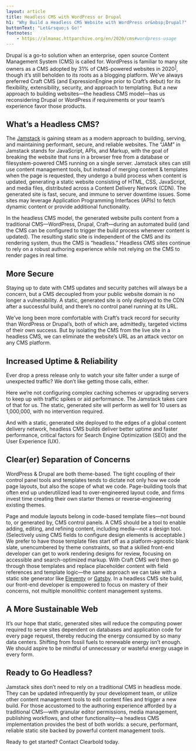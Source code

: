 ```yaml
---
layout: article
title: Headless CMS with WordPress or Drupal
h1: "Why Build a Headless CMS Website with WordPress or&nbsp;Drupal?"
buttonText: "Let&rsquo;s Go!"
footnotes:
    - https://almanac.httparchive.org/en/2020/cms#wordpress-usage
---
```

Drupal is a go-to solution when an enterprise, open source Content Management System (CMS) is called for. WordPress is familiar to many site owners as a CMS adopted by 31% of CMS-powered websites in 2020<sup>[1](#footnote1)</sup>, though it&rsquo;s still beholden to its roots as a blogging platform. We&rsquo;ve always preferred Craft CMS (and ExpressionEngine prior to Craft&rsquo;s debut) for its flexibility, extensibility, security, and approach to templating. But a new approach to building websites&mdash;the headless CMS model&mdash;has us reconsidering Drupal or WordPress if requirements or your team&rsquo;s experience favor those products.

## What&rsquo;s a Headless CMS?

The <a href="https://jamstack.org" target="_blank">Jamstack</a> is gaining steam as a modern approach to building, serving, and maintaining performant, secure, and reliable websites. The &ldquo;JAM&rdquo; in Jamstack stands for JavaScript, APIs, and Markup, with the goal of breaking the website that runs in a browser free from a database or filesystem-powered CMS running on a single server. Jamstack sites can still use content management tools, but instead of merging content & templates when the page is requested, they undergo a build process when content is updated, generating a static website consisting of HTML, CSS, JavaScript, and media files, distributed across a Content Delivery Network (CDN). The generated site is fast, secure, and immune to server downtime issues. Some sites may leverage Application Programming Interfaces (APIs) to fetch dynamic content or provide additional functionality.

In the headless CMS model, the generated website pulls content from a traditional CMS&mdash;WordPress, Drupal, Craft&mdash;during an automated build (and the CMS can be configured to trigger the build process whenever content is updated). The resulting static site is independent of the CMS and its rendering system, thus the CMS is &ldquo;headless.&rdquo; Headless CMS sites continue to rely on a robust authoring experience while not relying on the CMS to render pages in real time.

## More Secure

Staying up to date with CMS updates and security patches will always be a concern, but a CMS decoupled from your public website domain is no longer a vulnerability. A static, generated site is only deployed to the CDN after a successful build, and there&rsquo;s no control panel running at its URL.

We&rsquo;ve long been more comfortable with Craft&rsquo;s track record for security than WordPress or Drupal&rsquo;s, both of which are, admittedly, targeted victims of their own success. But by isolating the CMS from the live site in a headless CMS, we can eliminate the website&rsquo;s URL as an attack vector on any CMS platform.

## Increased Uptime &amp; Reliability

Ever drop a press release only to watch your site falter under a surge of unexpected traffic? We don&rsquo;t like getting those calls, either.

Here we&rsquo;re not configuring complex caching schemes or upgrading servers to keep up with traffic spikes or aid performance. The Jamstack takes care of that for us. The static, generated site will perform as well for 10 users as 1,000,000, with no intervention required.

And with a static, generated site deployed to the edges of a global content delivery network, headless CMS builds deliver better uptime and faster performance, critical factors for Search Engine Optimization (SEO) and the User Experience (UX).

## Clear(er) Separation of Concerns

WordPress & Drupal are both theme-based. The tight coupling of their control panel tools and templates tends to dictate not only how we code page layouts, but also the scope of what we code. Page-building tools that often end up underutilized lead to over-engineered layout code, and firms invest time creating their own starter themes or reverse-engineering existing themes.

Page and module layouts belong in code-based template files&mdash;not bound to, or generated by, CMS control panels. A CMS should be a tool to enable adding, editing, and refining content, including media&mdash;not a design tool. (Selectively using CMS fields to configure design elements is acceptable.) We prefer to have those template files start off as a platform-agnostic blank slate, unencumbered by theme constraints, so that a skilled front-end developer can get to work rendering designs for review, focusing on accessible and search-optimized markup. With Craft CMS we&rsquo;d then go through those templates and replace placeholder content with field references and template logic&mdash;the same approach we can take with a static site generator like <a href="https://www.11ty.dev/" target="_blank">Eleventy</a> or <a href="https://www.gatsbyjs.com/" target="_blank">Gatsby</a>. In a headless CMS site build, our front-end developer is empowered to focus on mastery of their concerns, not multiple monolithic content management systems.

## A More Sustainable Web

It&rsquo;s our hope that static, generated sites will reduce the computing power required to serve sites dependent on databases and application code for every page request, thereby reducing the energy consumed by so many data centers. Shifting from fossil fuels to renewable energy isn&rsquo;t enough. We should aspire to be mindful of unnecessary or wasteful energy usage in every form.

## Ready to Go Headless?

Jamstack sites don&rsquo;t need to rely on a traditional CMS in headless mode. They can be updated infrequently by your development team, or utilize other content management tools to edit content files and trigger a new build. For those accustomed to the authoring experience afforded by a traditional CMS—with granular editor permissions, media management, publishing workflows, and other functionality&mdash;a headless CMS implementation provides the best of both worlds: a secure, performant, reliable static site backed by powerful content management tools.

Ready to get started? Contact&nbsp;Clearbold&nbsp;today.